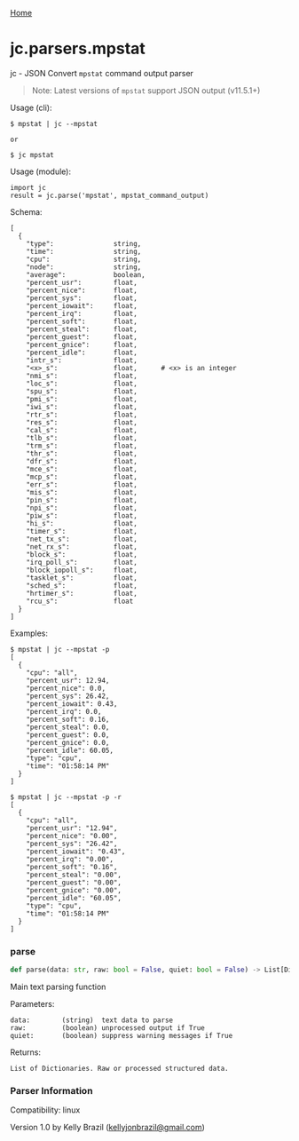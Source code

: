 [Home](https://kellyjonbrazil.github.io/jc/)
<a id="jc.parsers.mpstat"></a>

# jc.parsers.mpstat

jc - JSON Convert `mpstat` command output parser

> Note: Latest versions of `mpstat` support JSON output (v11.5.1+)

Usage (cli):

    $ mpstat | jc --mpstat

    or

    $ jc mpstat

Usage (module):

    import jc
    result = jc.parse('mpstat', mpstat_command_output)

Schema:

    [
      {
        "type":               string,
        "time":               string,
        "cpu":                string,
        "node":               string,
        "average":            boolean,
        "percent_usr":        float,
        "percent_nice":       float,
        "percent_sys":        float,
        "percent_iowait":     float,
        "percent_irq":        float,
        "percent_soft":       float,
        "percent_steal":      float,
        "percent_guest":      float,
        "percent_gnice":      float,
        "percent_idle":       float,
        "intr_s":             float,
        "<x>_s":              float,      # <x> is an integer
        "nmi_s":              float,
        "loc_s":              float,
        "spu_s":              float,
        "pmi_s":              float,
        "iwi_s":              float,
        "rtr_s":              float,
        "res_s":              float,
        "cal_s":              float,
        "tlb_s":              float,
        "trm_s":              float,
        "thr_s":              float,
        "dfr_s":              float,
        "mce_s":              float,
        "mcp_s":              float,
        "err_s":              float,
        "mis_s":              float,
        "pin_s":              float,
        "npi_s":              float,
        "piw_s":              float,
        "hi_s":               float,
        "timer_s":            float,
        "net_tx_s":           float,
        "net_rx_s":           float,
        "block_s":            float,
        "irq_poll_s":         float,
        "block_iopoll_s":     float,
        "tasklet_s":          float,
        "sched_s":            float,
        "hrtimer_s":          float,
        "rcu_s":              float
      }
    ]

Examples:

    $ mpstat | jc --mpstat -p
    [
      {
        "cpu": "all",
        "percent_usr": 12.94,
        "percent_nice": 0.0,
        "percent_sys": 26.42,
        "percent_iowait": 0.43,
        "percent_irq": 0.0,
        "percent_soft": 0.16,
        "percent_steal": 0.0,
        "percent_guest": 0.0,
        "percent_gnice": 0.0,
        "percent_idle": 60.05,
        "type": "cpu",
        "time": "01:58:14 PM"
      }
    ]

    $ mpstat | jc --mpstat -p -r
    [
      {
        "cpu": "all",
        "percent_usr": "12.94",
        "percent_nice": "0.00",
        "percent_sys": "26.42",
        "percent_iowait": "0.43",
        "percent_irq": "0.00",
        "percent_soft": "0.16",
        "percent_steal": "0.00",
        "percent_guest": "0.00",
        "percent_gnice": "0.00",
        "percent_idle": "60.05",
        "type": "cpu",
        "time": "01:58:14 PM"
      }
    ]

<a id="jc.parsers.mpstat.parse"></a>

### parse

```python
def parse(data: str, raw: bool = False, quiet: bool = False) -> List[Dict]
```

Main text parsing function

Parameters:

    data:        (string)  text data to parse
    raw:         (boolean) unprocessed output if True
    quiet:       (boolean) suppress warning messages if True

Returns:

    List of Dictionaries. Raw or processed structured data.

### Parser Information
Compatibility:  linux

Version 1.0 by Kelly Brazil (kellyjonbrazil@gmail.com)

